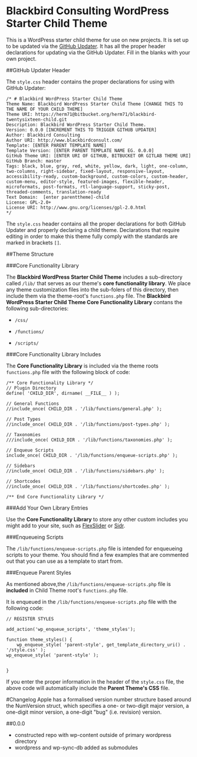 # Blackbird Consulting WordPress Starter Child Theme
This is a WordPress starter child theme for use on new projects. It is set up to be updated via the [GitHub Updater](https://github.com/afragen/github-updater). It has all the proper header declarations for updating via the GitHub Updater. Fill in the blanks with your own project.

##GitHub Updater Header

The ```style.css``` header contains the proper declarations for using with GitHub Updater:

    /* # Blackbird WordPress Starter Child Theme  
    Theme Name: Blackbird WordPress Starter Child Theme [CHANGE THIS TO THE NAME OF YOUR CHILD THEME]
    Theme URI: https://herm71@bitbucket.org/herm71/blackbird-twentysixteen-child.git
    Description: Blackbird WordPress Starter Child Theme.
    Version: 0.0.0 [INCREMENT THIS TO TRIGGER GITHUB UPDATER]
    Author: Blackbird Consulting
    Author URI: http://www.blackbirdconsult.com/  
    Template: [ENTER PARENT TEMPLATE NAME]
    Template Version: [ENTER PARENT TEMPLATE NAME EG. 0.0.0]
    GitHub Theme URI: [ENTER URI OF GITHUB, BITBUCKET OR GITLAB THEME URI]
    GitHub Branch: master
    Tags: black, blue, gray, red, white, yellow, dark, light, one-column, two-columns, right-sidebar, fixed-layout, responsive-layout, accessibility-ready, custom-background, custom-colors, custom-header, custom-menu, editor-style, featured-images, flexible-header, microformats, post-formats, rtl-language-support, sticky-post, threaded-comments, translation-ready 
    Text Domain:  [enter parenttheme]-child
    License: GPL-2.0+  
    License URI: http://www.gnu.org/licenses/gpl-2.0.html  
    */
    
The ```style.css``` header contains all the proper declarations for both GitHub Updater and properly declaring a child theme. Declarations that require editing in order to make this theme fully comply with the standards are marked in brackets ```[]```.
 
##Theme Structure

###Core Functionality Library

The **Blackbird WordPress Starter Child Theme** includes a sub-directory called ```/lib/``` that serves as our theme's **core functionality library**. We place any theme customization files into the sub-folers of this directory, then include them via the theme-root's ```functions.php``` file. The **Blackbird WordPress Starter Child Theme Core Functionality Library** contans the following sub-directories:

- ```/css/```

- ```/functions/```

- ```/scripts/```

###Core Functionality Library Includes

The **Core Functionality Library** is included via the theme roots ```functions.php``` file with the following block of code:

    /** Core Functionality Library */
    // Plugin Directory 
    define( 'CHILD_DIR', dirname( __FILE__ ) );
 
    // General Functions
    //include_once( CHILD_DIR . '/lib/functions/general.php' );

    // Post Types
    //include_once( CHILD_DIR . '/lib/functions/post-types.php' );

    // Taxonomies 
    ///include_once( CHILD_DIR . '/lib/functions/taxonomies.php' );

    // Enqueue Scripts 
    include_once( CHILD_DIR . '/lib/functions/enqueue-scripts.php' );

    // Sidebars
    //include_once( CHILD_DIR . '/lib/functions/sidebars.php' );

    // Shortcodes
    //include_once( CHILD_DIR . '/lib/functions/shortcodes.php' );

    /** End Core Functionality Library */

###Add Your Own Library Entries

Use the **Core Functionality Library** to store any other custom includes you might add to your site, such as [FlexSlider](http://flexslider.woothemes.com/) or [Sidr](https://www.berriart.com/sidr/).

###Enqueueing Scripts

The ```/lib/functions/enqueue-scripts.php``` file is intended for enqueueing scripts to your theme. You should find a few examples that are commented out that you can use as a template to start from.

###Enqueue Parent Styles

As mentioned above,the ```/lib/functions/enqueue-scripts.php``` file is **included** in Child Theme root's ```functions.php``` file.

It is enqueued in the ```/lib/functions/enqueue-scripts.php``` file with the following code:

    // REGISTER STYLES 

    add_action('wp_enqueue_scripts', 'theme_styles');

    function theme_styles() { 
        wp_enqueue_style( 'parent-style', get_template_directory_uri() . '/style.css' );
	wp_enqueue_style( 'parent-style' );
	 
          
    }

If you enter the proper information in the header of the ```style.css``` file, the above code will automatically include the **Parent Theme's CSS** file.

#Changelog
Apple has a formalised version number structure based around the NumVersion struct, which specifies a one- or two-digit major version, a one-digit minor version, a one-digit "bug" (i.e. revision) version.

##0.0.0
- constructed repo with wp-content outside of primary wordpress directory
- wordpress and wp-sync-db added as submodules

